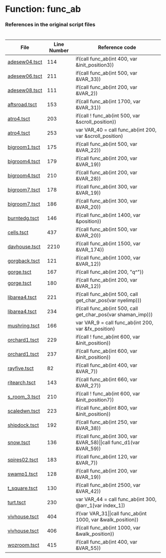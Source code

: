 # Function: func_ab
### References in the original script files

#

| File | Line Number | Reference code |
| --- | --- | --- |
| [adesew04.tsct](../../../out/adesew04.tsct#L114) | 114 | if(call func_ab(int 400, var &init_position3)) |
| [adesew06.tsct](../../../out/adesew06.tsct#L211) | 211 | if(call func_ab(int 500, var &VAR_33)) |
| [adesew08.tsct](../../../out/adesew08.tsct#L111) | 111 | if(call func_ab(int 200, var &VAR_2)) |
| [aftsroad.tsct](../../../out/aftsroad.tsct#L153) | 153 | if(call func_ab(int 1700, var &VAR_31)) |
| [atro4.tsct](../../../out/atro4.tsct#L203) | 203 | if(call ! func_ab(int 500, var &scroll_position)) |
| [atro4.tsct](../../../out/atro4.tsct#L253) | 253 | var VAR_40 = call func_ab(int 200, var &scroll_position) |
| [bigroom1.tsct](../../../out/bigroom1.tsct#L175) | 175 | if(call func_ab(int 500, var &VAR_22)) |
| [bigroom4.tsct](../../../out/bigroom4.tsct#L179) | 179 | if(call func_ab(int 200, var &VAR_19)) |
| [bigroom4.tsct](../../../out/bigroom4.tsct#L210) | 210 | if(call func_ab(int 200, var &VAR_28)) |
| [bigroom7.tsct](../../../out/bigroom7.tsct#L178) | 178 | if(call func_ab(int 300, var &VAR_19)) |
| [bigroom7.tsct](../../../out/bigroom7.tsct#L186) | 186 | if(call func_ab(int 300, var &VAR_20)) |
| [burntedg.tsct](../../../out/burntedg.tsct#L146) | 146 | if(call func_ab(int 1400, var &position)) |
| [cells.tsct](../../../out/cells.tsct#L437) | 437 | if(call func_ab(int 500, var &VAR_20)) |
| [davhouse.tsct](../../../out/davhouse.tsct#L2210) | 2210 | if(call func_ab(int 1500, var &VAR_174)) |
| [gorgback.tsct](../../../out/gorgback.tsct#L121) | 121 | if(call func_ab(int 1000, var &VAR_12)) |
| [gorge.tsct](../../../out/gorge.tsct#L167) | 167 | if(call func_ab(int 200, "q^")) |
| [gorge.tsct](../../../out/gorge.tsct#L180) | 180 | if(call func_ab(int 200, var &VAR_12)) |
| [libarea4.tsct](../../../out/libarea4.tsct#L221) | 221 | if(call func_ab(int 500, call get_char_pos(var nyelimp))) |
| [libarea4.tsct](../../../out/libarea4.tsct#L234) | 234 | if(call func_ab(int 500, call get_char_pos(var shaman_imp))) |
| [mushring.tsct](../../../out/mushring.tsct#L166) | 166 | var VAR_9 = call func_ab(int 200, var &fx_position) |
| [orchard1.tsct](../../../out/orchard1.tsct#L229) | 229 | if(call ! func_ab(int 600, var &init_position)) |
| [orchard1.tsct](../../../out/orchard1.tsct#L237) | 237 | if(call func_ab(int 600, var &init_position)) |
| [rayfive.tsct](../../../out/rayfive.tsct#L82) | 82 | if(call func_ab(int 400, var &VAR_7)) |
| [ritearch.tsct](../../../out/ritearch.tsct#L143) | 143 | if(call func_ab(int 660, var &VAR_27)) |
| [s_room_3.tsct](../../../out/s_room_3.tsct#L210) | 210 | if(call ! func_ab(int 600, var &init_position7)) |
| [scaledwn.tsct](../../../out/scaledwn.tsct#L223) | 223 | if(call func_ab(int 800, var &init_position)) |
| [shipdock.tsct](../../../out/shipdock.tsct#L192) | 192 | if(call func_ab(int 250, var &VAR_38)) |
| [snow.tsct](../../../out/snow.tsct#L136) | 136 | if(call func_ab(int 300, var &VAR_58)\|\|call func_d1(var &VAR_59)) |
| [spires02.tsct](../../../out/spires02.tsct#L183) | 183 | if(call func_ab(int 120, var &VAR_7)) |
| [swamp1.tsct](../../../out/swamp1.tsct#L128) | 128 | if(call func_ab(int 200, var &VAR_19)) |
| [t_square.tsct](../../../out/t_square.tsct#L130) | 130 | if(call func_ab(int 2500, var &VAR_42)) |
| [turt.tsct](../../../out/turt.tsct#L230) | 230 | var VAR_44 = call func_ab(int 300, @arr_1[var index_1]) |
| [vivhouse.tsct](../../../out/vivhouse.tsct#L404) | 404 | if(var VAR_31\|\|call func_ab(int 1000, var &walk_position)) |
| [vivhouse.tsct](../../../out/vivhouse.tsct#L406) | 406 | if(call func_ab(int 1000, var &walk_position)) |
| [wozroom.tsct](../../../out/wozroom.tsct#L415) | 415 | if(call func_ab(int 400, var &VAR_55)) |
